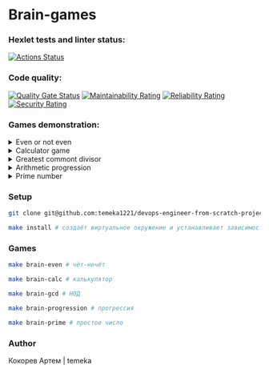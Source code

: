 # Brain-games

### Hexlet tests and linter status:
[![Actions Status](https://github.com/temeka1221/devops-engineer-from-scratch-project-49/actions/workflows/hexlet-check.yml/badge.svg)](https://github.com/temeka1221/devops-engineer-from-scratch-project-49/actions)
### Code quality:
[![Quality Gate Status](https://sonarcloud.io/api/project_badges/measure?project=temeka1221_devops-engineer-from-scratch-project-49&metric=alert_status)](https://sonarcloud.io/summary/new_code?id=temeka1221_devops-engineer-from-scratch-project-49)
[![Maintainability Rating](https://sonarcloud.io/api/project_badges/measure?project=temeka1221_devops-engineer-from-scratch-project-49&metric=sqale_rating)](https://sonarcloud.io/summary/new_code?id=temeka1221_devops-engineer-from-scratch-project-49)
[![Reliability Rating](https://sonarcloud.io/api/project_badges/measure?project=temeka1221_devops-engineer-from-scratch-project-49&metric=reliability_rating)](https://sonarcloud.io/summary/new_code?id=temeka1221_devops-engineer-from-scratch-project-49)
[![Security Rating](https://sonarcloud.io/api/project_badges/measure?project=temeka1221_devops-engineer-from-scratch-project-49&metric=security_rating)](https://sonarcloud.io/summary/new_code?id=temeka1221_devops-engineer-from-scratch-project-49)

### Games demonstration:
<details>
  <summary>Even or not even</summary>
  
  [![asciicast](https://asciinema.org/a/DhYBrhbqYfIdawlb3bNEZUma8.svg)](https://asciinema.org/a/DhYBrhbqYfIdawlb3bNEZUma8)
</details>

<details>
  <summary>Calculator game</summary>
  
  [![asciicast](https://asciinema.org/a/5gysMBWcFI6GQDtnHOYnqgGhg.svg)](https://asciinema.org/a/5gysMBWcFI6GQDtnHOYnqgGhg)
</details>

<details>
  <summary>Greatest commont divisor</summary>

  [![asciicast](https://asciinema.org/a/XddW5wmLIZMhP3E3uokQcjiUy.svg)](https://asciinema.org/a/XddW5wmLIZMhP3E3uokQcjiUy)
</details>

<details>
  <summary>Arithmetic progression</summary>

  [![asciicast](https://asciinema.org/a/n5mf4WK2AYlO50vgjJUY3v8ls.svg)](https://asciinema.org/a/n5mf4WK2AYlO50vgjJUY3v8ls)
</details>

<details>
  <summary>Prime number</summary>

  [![asciicast](https://asciinema.org/a/yhMI7XrKVnKo7Y4j52PFf8dZG.svg)](https://asciinema.org/a/yhMI7XrKVnKo7Y4j52PFf8dZG)
</details>

### Setup
```bash
git clone git@github.com:temeka1221/devops-engineer-from-scratch-project-49.git
```
```bash
make install # создаёт виртуальное окружение и устанавливает зависимости
```
### Games
```bash
make brain-even # чёт-нечёт

make brain-calc # калькулятор

make brain-gcd # НОД

make brain-progression # прогрессия

make brain-prime # простое число
```

### Author
Кокорев Артем | temeka

